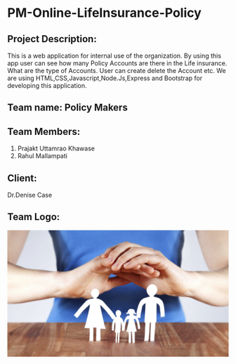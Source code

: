 # PM-Online-LifeInsurance-Policy


## Project Description:
This is a web application for internal use of the organization. By using this app user can see how many  Policy Accounts are there in the Life insurance. What are the type of Accounts. User can create delete the Account etc. We are using HTML,CSS,Javascript,Node.Js,Express and Bootstrap for developing this application.

## Team name: Policy Makers


## Team Members:
1. Prajakt Uttamrao Khawase<br>
2. Rahul Mallampati<br>


## Client:
Dr.Denise Case<br>

## Team Logo:

![logo](life-insurance-cost-1024x686-1024x585.jpg)
